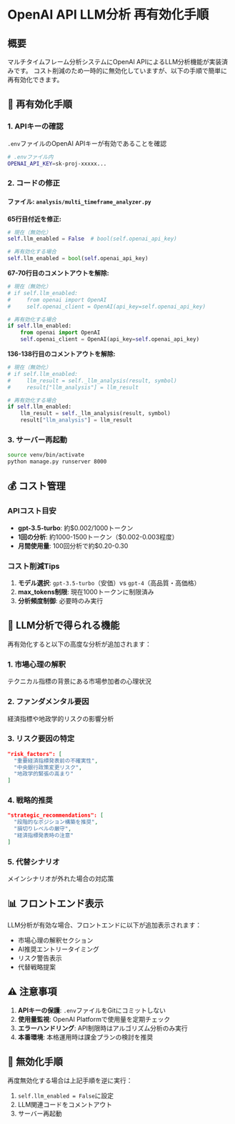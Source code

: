# OpenAI API LLM分析 再有効化手順

## 概要
マルチタイムフレーム分析システムにOpenAI APIによるLLM分析機能が実装済みです。
コスト削減のため一時的に無効化していますが、以下の手順で簡単に再有効化できます。

## 🔧 再有効化手順

### 1. APIキーの確認
`.env`ファイルのOpenAI APIキーが有効であることを確認
```bash
# .envファイル内
OPENAI_API_KEY=sk-proj-xxxxx...
```

### 2. コードの修正

#### ファイル: `analysis/multi_timeframe_analyzer.py`

**65行目付近を修正:**
```python
# 現在（無効化）
self.llm_enabled = False  # bool(self.openai_api_key)

# 再有効化する場合
self.llm_enabled = bool(self.openai_api_key)
```

**67-70行目のコメントアウトを解除:**
```python
# 現在（無効化）
# if self.llm_enabled:
#     from openai import OpenAI
#     self.openai_client = OpenAI(api_key=self.openai_api_key)

# 再有効化する場合
if self.llm_enabled:
    from openai import OpenAI
    self.openai_client = OpenAI(api_key=self.openai_api_key)
```

**136-138行目のコメントアウトを解除:**
```python
# 現在（無効化）
# if self.llm_enabled:
#     llm_result = self._llm_analysis(result, symbol)
#     result["llm_analysis"] = llm_result

# 再有効化する場合
if self.llm_enabled:
    llm_result = self._llm_analysis(result, symbol)
    result["llm_analysis"] = llm_result
```

### 3. サーバー再起動
```bash
source venv/bin/activate
python manage.py runserver 8000
```

## 💰 コスト管理

### APIコスト目安
- **gpt-3.5-turbo**: 約$0.002/1000トークン
- **1回の分析**: 約1000-1500トークン（$0.002-0.003程度）
- **月間使用量**: 100回分析で約$0.20-0.30

### コスト削減Tips
1. **モデル選択**: `gpt-3.5-turbo`（安価）vs `gpt-4`（高品質・高価格）
2. **max_tokens制限**: 現在1000トークンに制限済み
3. **分析頻度制御**: 必要時のみ実行

## 🎯 LLM分析で得られる機能

再有効化すると以下の高度な分析が追加されます：

### 1. 市場心理の解釈
テクニカル指標の背景にある市場参加者の心理状況

### 2. ファンダメンタル要因
経済指標や地政学的リスクの影響分析

### 3. リスク要因の特定
```json
"risk_factors": [
  "重要経済指標発表前の不確実性",
  "中央銀行政策変更リスク",
  "地政学的緊張の高まり"
]
```

### 4. 戦略的推奨
```json
"strategic_recommendations": [
  "段階的なポジション構築を推奨",
  "損切りレベルの厳守",
  "経済指標発表時の注意"
]
```

### 5. 代替シナリオ
メインシナリオが外れた場合の対応策

## 📊 フロントエンド表示

LLM分析が有効な場合、フロントエンドに以下が追加表示されます：
- 市場心理の解釈セクション
- AI推奨エントリータイミング
- リスク警告表示
- 代替戦略提案

## ⚠️ 注意事項

1. **APIキーの保護**: `.env`ファイルをGitにコミットしない
2. **使用量監視**: OpenAI Platformで使用量を定期チェック
3. **エラーハンドリング**: API制限時はアルゴリズム分析のみ実行
4. **本番環境**: 本格運用時は課金プランの検討を推奨

## 🔄 無効化手順

再度無効化する場合は上記手順を逆に実行：
1. `self.llm_enabled = False`に設定
2. LLM関連コードをコメントアウト
3. サーバー再起動